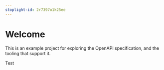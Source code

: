 ```yaml
---
stoplight-id: 2r7397o1k25ee
---
```


# Welcome

This is an example project for exploring the OpenAPI specification, and the tooling that support it.

Test